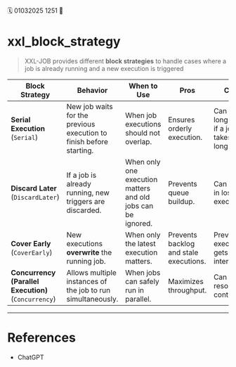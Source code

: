 🗓️ 01032025 1251
📎

# xxl_block_strategy

> XXL-JOB provides different **block strategies** to handle cases where a job is already running and a new execution is triggered

| Block Strategy                                       | Behavior                                                            | When to Use                                                  | Pros                                   | Cons                                             |
| ---------------------------------------------------- | ------------------------------------------------------------------- | ------------------------------------------------------------ | -------------------------------------- | ------------------------------------------------ |
| **Serial Execution** (`Serial`)                      | New job waits for the previous execution to finish before starting. | When job executions should not overlap.                      | Ensures orderly execution.             | Can lead to long delays if a job takes too long. |
| **Discard Later** (`DiscardLater`)                   | If a job is already running, new triggers are discarded.            | When only one execution matters and old jobs can be ignored. | Prevents queue buildup.                | Can result in lost executions.                   |
| **Cover Early** (`CoverEarly`)                       | New executions **overwrite** the running job.                       | When only the latest execution matters.                      | Prevents backlog and stale executions. | Previous execution gets interrupted.             |
| **Concurrency (Parallel Execution)** (`Concurrency`) | Allows multiple instances of the job to run simultaneously.         | When jobs can safely run in parallel.                        | Maximizes throughput.                  | Can lead to resource contention.                 |

---
# References
- ChatGPT